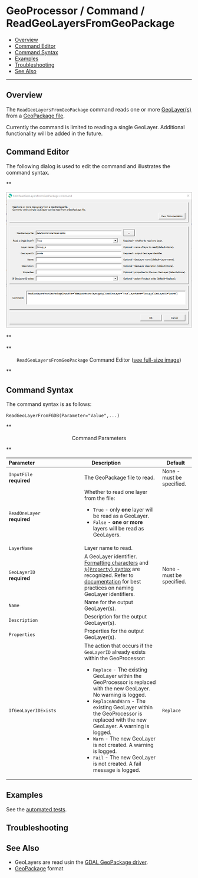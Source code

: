 # GeoProcessor / Command / ReadGeoLayersFromGeoPackage #

*   [Overview](#overview)
*   [Command Editor](#command-editor)
*   [Command Syntax](#command-syntax)
*   [Examples](#examples)
*   [Troubleshooting](#troubleshooting)
*   [See Also](#see-also)

-------------------------

## Overview ##

The `ReadGeoLayersFromGeoPackage` command reads one or more [GeoLayer(s)](../../introduction/introduction.md#geolayer)
from a [GeoPackage file](../../spatial-data-format-ref/GeoPackage/GeoPackage.md).

Currently the command is limited to reading a single GeoLayer.
Additional functionality will be added in the future.

## Command Editor ##

The following dialog is used to edit the command and illustrates the command syntax.

**<p style="text-align: center;">
![ReadGeoLayersFromGeoPackage](ReadGeoLayersFromGeoPackage.png)
</p>**

**<p style="text-align: center;">
`ReadGeoLayersFromGeoPackage` Command Editor (<a href="../ReadGeoLayersFromGeoPackage.png">see full-size image</a>)
</p>**

## Command Syntax ##

The command syntax is as follows:

```text
ReadGeoLayerFromFGDB(Parameter="Value",...)
```
**<p style="text-align: center;">
Command Parameters
</p>**

| **Parameter**&nbsp;&nbsp;&nbsp;&nbsp;&nbsp;&nbsp;&nbsp;&nbsp;&nbsp;&nbsp;&nbsp;&nbsp;&nbsp;&nbsp;&nbsp;&nbsp;&nbsp;&nbsp;&nbsp;&nbsp;&nbsp;&nbsp;&nbsp;&nbsp;&nbsp;&nbsp;&nbsp;&nbsp;&nbsp;&nbsp;&nbsp;&nbsp; | **Description** &nbsp;&nbsp;&nbsp;&nbsp;&nbsp;&nbsp;&nbsp;&nbsp;&nbsp;&nbsp;&nbsp;&nbsp;&nbsp;&nbsp;&nbsp;&nbsp;&nbsp;&nbsp;&nbsp;&nbsp;| **Default** |
| --------------|-----------------|----------------- |
| `InputFile`<br>**required** | The GeoPackage file to read. | None - must be specified. |
| `ReadOneLayer`<br>**required** | Whether to read one layer from the file:<ul><li>`True` - only **one** layer will be read as a GeoLayer.</li><li>`False` - **one or more** layers will be read as GeoLayers. |
| `LayerName` | Layer name to read. | |
| `GeoLayerID`<br>**required** | A GeoLayer identifier. [Formatting characters](../../introduction/introduction.md#geolayer-property-format-specifiers) and [`${Property}` syntax](../../introduction/introduction.md#geoprocessor-properties-property) are recognized. Refer to [documentation](../../best-practices/geolayer-identifiers.md) for best practices on naming GeoLayer identifiers. | None - must be specified. |
| `Name` | Name for the output GeoLayer(s). |
| `Description` | Description for the output GeoLayer(s). |
| `Properties` | Properties for the output GeoLayer(s). |
| `IfGeoLayerIDExists` | The action that occurs if the `GeoLayerID` already exists within the GeoProcessor:<ul><li>`Replace` - The existing GeoLayer within the GeoProcessor is replaced with the new GeoLayer. No warning is logged.</li><li>`ReplaceAndWarn` - The existing GeoLayer within the GeoProcessor is replaced with the new GeoLayer. A warning is logged.</li><li>`Warn` - The new GeoLayer is not created. A warning is logged.</li><li>`Fail` - The new GeoLayer is not created. A fail message is logged.</li></ul>| `Replace` |

## Examples ##

See the [automated tests](https://github.com/OpenWaterFoundation/owf-app-geoprocessor-python-test/tree/main/test/commands/ReadGeoLayersFromGeoPackage).

## Troubleshooting ##

## See Also ##

*   GeoLayers are read usin the [GDAL GeoPackage driver](https://gdal.org/drivers/vector/gpkg.html#vector-gpkg).
*   [GeoPackage](../../spatial-data-format-ref/GeoPackage/GeoPackage.md) format
